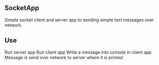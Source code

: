 ## SocketApp

Simple socket client and server app to sending simple text messages over network. 

## Use

Run server app
Run client app
Write a message into console in client app
Message is send over network to server where it is printed
